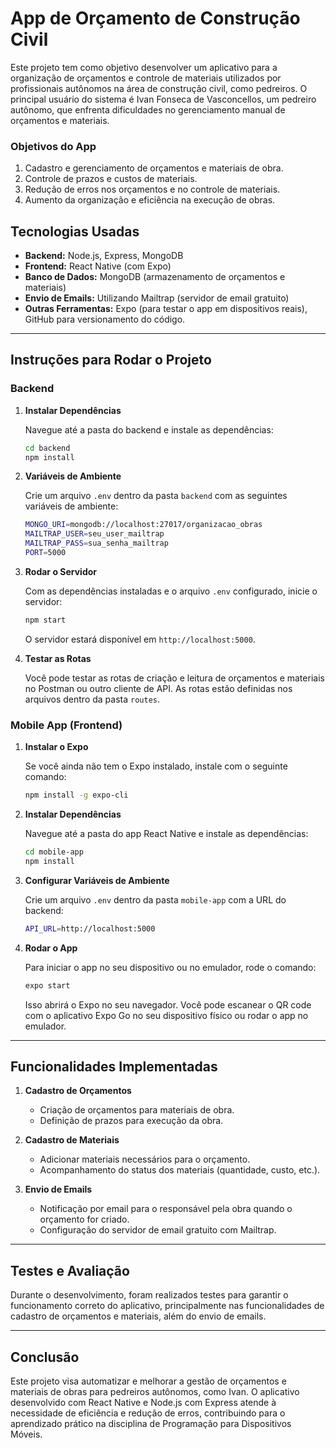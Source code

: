 # **App de Orçamento de Construção Civil**

Este projeto tem como objetivo desenvolver um aplicativo para a organização de orçamentos e controle de materiais utilizados por profissionais autônomos na área de construção civil, como pedreiros. O principal usuário do sistema é Ivan Fonseca de Vasconcellos, um pedreiro autônomo, que enfrenta dificuldades no gerenciamento manual de orçamentos e materiais.

### **Objetivos do App**

1. Cadastro e gerenciamento de orçamentos e materiais de obra.
2. Controle de prazos e custos de materiais.
3. Redução de erros nos orçamentos e no controle de materiais.
4. Aumento da organização e eficiência na execução de obras.

## **Tecnologias Usadas**

- **Backend:** Node.js, Express, MongoDB
- **Frontend:** React Native (com Expo)
- **Banco de Dados:** MongoDB (armazenamento de orçamentos e materiais)
- **Envio de Emails:** Utilizando Mailtrap (servidor de email gratuito)
- **Outras Ferramentas:** Expo (para testar o app em dispositivos reais), GitHub para versionamento do código.

---

## **Instruções para Rodar o Projeto**

### **Backend**

1. **Instalar Dependências**

   Navegue até a pasta do backend e instale as dependências:
   ```bash
   cd backend
   npm install
   ```

2. **Variáveis de Ambiente**

   Crie um arquivo `.env` dentro da pasta `backend` com as seguintes variáveis de ambiente:

   ```bash
   MONGO_URI=mongodb://localhost:27017/organizacao_obras
   MAILTRAP_USER=seu_user_mailtrap
   MAILTRAP_PASS=sua_senha_mailtrap
   PORT=5000
   ```

3. **Rodar o Servidor**

   Com as dependências instaladas e o arquivo `.env` configurado, inicie o servidor:
   ```bash
   npm start
   ```

   O servidor estará disponível em `http://localhost:5000`.

4. **Testar as Rotas**

   Você pode testar as rotas de criação e leitura de orçamentos e materiais no Postman ou outro cliente de API. As rotas estão definidas nos arquivos dentro da pasta `routes`.

### **Mobile App (Frontend)**

1. **Instalar o Expo**

   Se você ainda não tem o Expo instalado, instale com o seguinte comando:
   ```bash
   npm install -g expo-cli
   ```

2. **Instalar Dependências**

   Navegue até a pasta do app React Native e instale as dependências:
   ```bash
   cd mobile-app
   npm install
   ```

3. **Configurar Variáveis de Ambiente**

   Crie um arquivo `.env` dentro da pasta `mobile-app` com a URL do backend:
   
   ```bash
   API_URL=http://localhost:5000
   ```

4. **Rodar o App**

   Para iniciar o app no seu dispositivo ou no emulador, rode o comando:
   ```bash
   expo start
   ```

   Isso abrirá o Expo no seu navegador. Você pode escanear o QR code com o aplicativo Expo Go no seu dispositivo físico ou rodar o app no emulador.

---

## **Funcionalidades Implementadas**

1. **Cadastro de Orçamentos**
   - Criação de orçamentos para materiais de obra.
   - Definição de prazos para execução da obra.

2. **Cadastro de Materiais**
   - Adicionar materiais necessários para o orçamento.
   - Acompanhamento do status dos materiais (quantidade, custo, etc.).

3. **Envio de Emails**
   - Notificação por email para o responsável pela obra quando o orçamento for criado.
   - Configuração do servidor de email gratuito com Mailtrap.

---

## **Testes e Avaliação**

Durante o desenvolvimento, foram realizados testes para garantir o funcionamento correto do aplicativo, principalmente nas funcionalidades de cadastro de orçamentos e materiais, além do envio de emails. 

---

## **Conclusão**

Este projeto visa automatizar e melhorar a gestão de orçamentos e materiais de obras para pedreiros autônomos, como Ivan. O aplicativo desenvolvido com React Native e Node.js com Express atende à necessidade de eficiência e redução de erros, contribuindo para o aprendizado prático na disciplina de Programação para Dispositivos Móveis.
